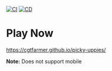 [![CI](https://github.com/cgtfarmer/picky-uppies/actions/workflows/ci.yml/badge.svg)](https://github.com/cgtfarmer/picky-uppies/actions/workflows/ci.yml) [![CD](https://github.com/cgtfarmer/picky-uppies/actions/workflows/cd.yml/badge.svg)](https://github.com/cgtfarmer/picky-uppies/actions/workflows/cd.yml)

# Play Now

https://cgtfarmer.github.io/picky-uppies/

**Note:** Does not support mobile
